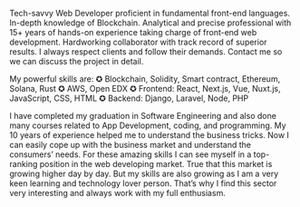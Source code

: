 Tech-savvy Web Developer proficient in fundamental front-end languages.
In-depth knowledge of Blockchain.
Analytical and precise professional with 15+ years of hands-on experience taking charge of front-end web development.
Hardworking collaborator with track record of superior results.
I always respect clients and follow their demands. Contact me so we can discuss the project in detail.

My powerful skills are:
✪ Blockchain, Solidity, Smart contract, Ethereum, Solana, Rust
✪ AWS, Open EDX
✪ Frontend: React, Next.js, Vue, Nuxt.js, JavaScript, CSS, HTML
✪ Backend: Django, Laravel, Node, PHP

I have completed my graduation in Software Engineering and also done many courses related to App Development, coding, and programming.
My 10 years of experience helped me to understand the business tricks.
Now I can easily cope up with the business market and understand the consumers’ needs.
For these amazing skills I can see myself in a top-ranking position in the web developing market.
True that this market is growing higher day by day.
But my skills are also growing as I am a very keen learning and technology lover person.
That’s why I find this sector very interesting and always work with my full enthusiasm.
